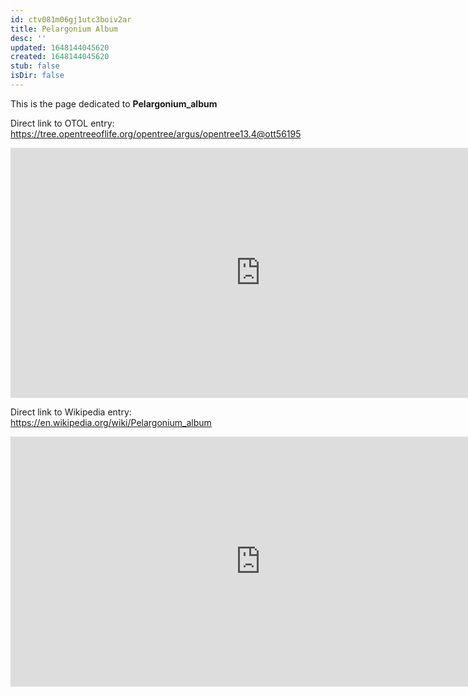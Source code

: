 ```yaml
---
id: ctv081m06gj1utc3boiv2ar
title: Pelargonium Album
desc: ''
updated: 1648144045620
created: 1648144045620
stub: false
isDir: false
---
```

This is the page dedicated to **Pelargonium_album**


Direct link to OTOL entry: https://tree.opentreeoflife.org/opentree/argus/opentree13.4@ott56195



<html>
    <body>
    <iframe src="https://tree.opentreeoflife.org/opentree/argus/opentree13.4@ott56195"
    width="800" height="400" frameborder="0" allowfullscreen> </iframe>
    </body>
</html>
    


Direct link to Wikipedia entry: https://en.wikipedia.org/wiki/Pelargonium_album



<html>
    <body>
    <iframe src="https://en.wikipedia.org/wiki/Pelargonium_album"
    width="800" height="400" frameborder="0" allowfullscreen> </iframe>
    </body>
</html>
    
